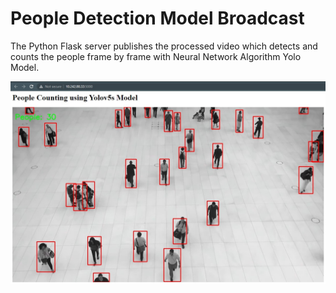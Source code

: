 # People Detection Model Broadcast
 The Python Flask server publishes the processed video which detects and counts the people frame by frame with Neural Network Algorithm Yolo Model.
 
<p align="center">
 <img src="https://github.com/kadirtuna/LiveProcessedVideoStream/blob/main/Images/LiveProcessedVideoStream.jpg?raw=true">
</img>
</p>
